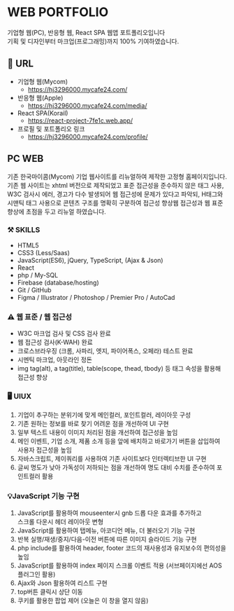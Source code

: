 # WEB PORTFOLIO
기업형 웹(PC), 반응형 웹, React SPA 웹앱 포트폴리오입니다<br>
기획 및 디자인부터 마크업(프로그래밍)까지 100% 기여하였습니다. <br>

## 🔗 URL
* 기업형 웹(Mycom)
    + https://hj3296000.mycafe24.com/
* 반응형 웹(Apple)
    + https://hj3296000.mycafe24.com/media/
* React SPA(Korail)
    + https://react-project-7fe1c.web.app/
* 프로필 및 포트폴리오 링크
    + https://hj3296000.mycafe24.com/profile/

## PC WEB
기존 한국마이콤(Mycom) 기업 웹사이트를 리뉴얼하여 제작한 고정형 홈페이지입니다. <br>
기존 웹 사이트는 xhtml 버전으로 제작되었고 표준 접근성을 준수하지 않은 태그 사용, W3C 검사시 에러, 경고가 다수 발생되어 웹 접근성에 문제가 있다고 파악되, H태그와 시맨틱 태그 사용으로 콘텐츠 구조를 명확히 구분하여 접근성 향상웹 접근성과 웹 표준 향상에 초점을 두고 리뉴얼 하였습니다.<br>

### ⚒️ SKILLS
* HTML5
* CSS3 (Less/Saas)
* JavaScript(ES6), jQuery, TypeScript, (Ajax & Json)
* React
* php / My-SQL
* Firebase (database/hosting)
* Git / GitHub
* Figma / Illustrator / Photoshop / Premier Pro / AutoCad

### ⚠️ 웹 표준 / 웹 접근성
* W3C 마크업 검사 및 CSS 검사 완료
* 웹 접근성 검사(K-WAH) 완료
* 크로스브라우징 (크롬, 사파리, 엣지, 파이어폭스, 오페라) 테스트 완료
* 시멘틱 마크업, 아웃라인 정돈
* img tag(alt), a tag(title), table(scope, thead, tbody) 등 태그 속성을 활용해 접근성 향상

### 🖥️ UIUX
1. 기업이 추구하는 분위기에 맞게 메인컬러, 포인트컬러, 레이아웃 구성
2. 기존 원하는 정보를 바로 찾기 어려운 점을 개선하여 UI 구현
3. 일부 텍스트 내용이 이미지 처리된 점을 개선하여 접근성을 높임
4. 메인 이벤트, 기업 소개, 제품 소개 등을 앞에 배치하고 바로가기 버튼을 삽입하여 사용자 접근성을 높임
5. 자바스크립트, 제이쿼리를 사용하여 기존 사이트보다 인터렉티브한 UI 구현
6. 글씨 명도가 낮아 가독성이 저하되는 점을 개선하여 명도 대비 수치를 준수하여 포인트컬러 활용

### 💡JavaScript 기능 구현
1. JavaScript를 활용하여 mouseenter시 gnb 드롭 다운 효과를 추가하고<br>
    스크롤 다운시 헤더 레이아웃 변형
2. JavaScript를 활용하여 탭메뉴, 아코디언 메뉴, 더 불러오기 기능 구현
3. 반복 실행/재생/중지/다음-이전 버튼에 따른 이미지 슬라이드 기능 구현
4. php include를 활용하여 header, footer 코드의 재사용성과 유지보수의 편의성을 높임
5. JavaScript를 활용하여 index 페이지 스크롤 이벤트 적용 (서브페이지에선 AOS 플러그인 활용)
6. Ajax와 Json 활용하여 리스트 구현
7. top버튼 클릭시 상단 이동
8. 쿠키를 활용한 팝업 제어 (오늘은 이 창을 열지 않음)
